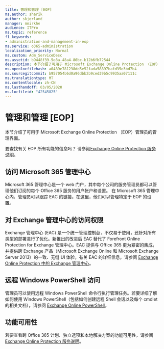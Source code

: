 ```yaml
---
title: 管理和管理 [EOP]
ms.author: sharik
author: skjerland
manager: mnirkhe
audience: ITPro
ms.topic: reference
f1_keywords:
- administration-and-management-in-eop
ms.service: o365-administration
localization_priority: Normal
ms.custom: Adm_ServiceDesc
ms.assetid: b9448f39-5e8a-48a4-80bc-b12b6fb72544
description: 本节介绍了可用于 Microsoft Exchange Online Protection （EOP）管理员的管理界面。
ms.openlocfilehash: a0489e781238dd5e52fada58897bafd35e3bd7b4
ms.sourcegitcommit: b957054b6d0a96dbb2b9ced39b5c9935aa07111c
ms.translationtype: MT
ms.contentlocale: zh-CN
ms.lasthandoff: 03/05/2020
ms.locfileid: "42545825"
---
```

# <a name="administration-and-managementeop"></a>管理和管理 [EOP]

本节介绍了可用于 Microsoft Exchange Online Protection （EOP）管理员的管理界面。
  
要查找有关 EOP 所有功能的信息吗？ 请参阅[Exchange Online Protection 服务说明](exchange-online-protection-service-description.md)。
  
## <a name="access-to-the-microsoft-365-admin-center"></a>访问 Microsoft 365 管理中心

Microsoft 365 管理中心是一个 web 门户，其中每个公司的服务管理员都可以管理他们订阅的每个 Office 365 服务的用户帐户和设置。 在 Microsoft 365 管理中心内，管理员可以跟踪 EAC 的链接，在这里，他们可以管理特定于 EOP 的设置。
  
## <a name="access-to-the-exchange-admin-center"></a>对 Exchange 管理中心的访问权限

Exchange 管理中心 (EAC) 是一个统一管理控制台，不仅易于使用，还针对所有类型的部署进行了优化。新推出的改进后 EAC 替代了 Forefront Online Protection for Exchange 管理中心。EAC 提供与 Office 365 更为紧密的集成，并提供跨 Exchange 产品（Microsoft Exchange Online 和 Microsoft Exchange Server 2013）的一致、无缝 UI 体验。有关 EAC 的详细信息，请参阅 [Exchange Online Protection 中的 Exchange 管理中心](https://go.microsoft.com/fwlink/p/?LinkId=282381)。
  
## <a name="remote-windows-powershell-access"></a>远程 Windows PowerShell 访问

 管理员可以使用远程 Windows PowerShell 命令行执行管理任务。若要详细了解如何使用 Windows PowerShell（包括如何创建远程 Shell 会话以及每个 cmdlet 的相关文档），请参阅 [Exchange Online PowerShell](https://go.microsoft.com/fwlink/p/?LinkId=282266)。
  
## <a name="feature-availability"></a>功能可用性

若要查看跨 Office 365 计划、独立选项和本地解决方案的功能可用性，请参阅[Exchange Online Protection 服务说明](exchange-online-protection-service-description.md)。
  